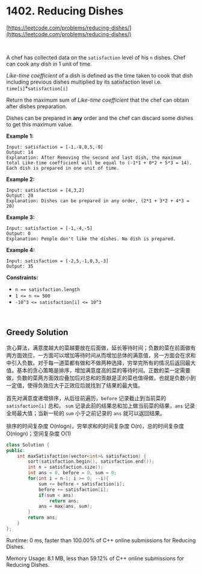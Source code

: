 # 1402. Reducing Dishes

[https://leetcode.com/problems/reducing-dishes/](https://leetcode.com/problems/reducing-dishes/)

<br>

A chef has collected data on the `satisfaction` level of his `n` dishes. Chef can cook any dish in 1 unit of time.

*Like-time coefficient* of a dish is defined as the time taken to cook that dish including previous dishes multiplied by its satisfaction level  i.e. `time[i]`*`satisfaction[i]`

Return the maximum sum of *Like-time coefficient* that the chef can obtain after dishes preparation.

Dishes can be prepared in **any** order and the chef can discard some dishes to get this maximum value.

 

**Example 1:**

```
Input: satisfaction = [-1,-8,0,5,-9]
Output: 14
Explanation: After Removing the second and last dish, the maximum total Like-time coefficient will be equal to (-1*1 + 0*2 + 5*3 = 14). Each dish is prepared in one unit of time.
```

**Example 2:**

```
Input: satisfaction = [4,3,2]
Output: 20
Explanation: Dishes can be prepared in any order, (2*1 + 3*2 + 4*3 = 20)
```

**Example 3:**

```
Input: satisfaction = [-1,-4,-5]
Output: 0
Explanation: People don't like the dishes. No dish is prepared.
```

**Example 4:**

```
Input: satisfaction = [-2,5,-1,0,3,-3]
Output: 35
```

 

**Constraints:**

- `n == satisfaction.length`
- `1 <= n <= 500`
- `-10^3 <= satisfaction[i] <= 10^3`

<br>



## Greedy Solution

贪心算法，满意度越大的菜越要放在后面做，延长等待时间；负数的菜在前面做有两方面效应，一方面可以增加等待时间从而增加总体的满意值，另一方面会在求和中引入负数。对于每一道菜都有做和不做两种选择，穷举完所有的情况后返回最大值。基本的贪心策略是排序，增加满意度高的菜的等待时间。正数的菜一定需要做，负数的菜两方面效应叠加后对总和的贡献是正的菜也值得做，也就是负数小到一定值，使得负效应大于正效应后就找到了结果的最大值。

首先对满意度递增排序，从后往前遍历，`before` 记录截止到当前菜的 `satisfaction[i]` 总和， `sum` 记录此前的结果总和加上做当前菜的结果，`ans` 记录全局最大值；当新一轮的 `sum` 小于之前记录的 `ans` 就可以返回结果。

排序的时间复杂度 O(nlogn)，穷举求和的时间复杂度 O(n)，总的时间复杂度 O(nlogn)；空间复杂度 O(1)

```cpp
class Solution {
public:
    int maxSatisfaction(vector<int>& satisfaction) {
        sort(satisfaction.begin(), satisfaction.end());
        int n = satisfaction.size();
        int ans = 0, before = 0, sum = 0;
        for(int i = n-1; i >= 0; --i){
            sum += before + satisfaction[i];
            before += satisfaction[i];
          	if(sum < ans)
                return ans;
            ans = max(ans, sum);
        }   
        return ans;
    }
};
```

Runtime: 0 ms, faster than 100.00% of C++ online submissions for Reducing Dishes.

Memory Usage: 8.1 MB, less than 59.12% of C++ online submissions for Reducing Dishes.